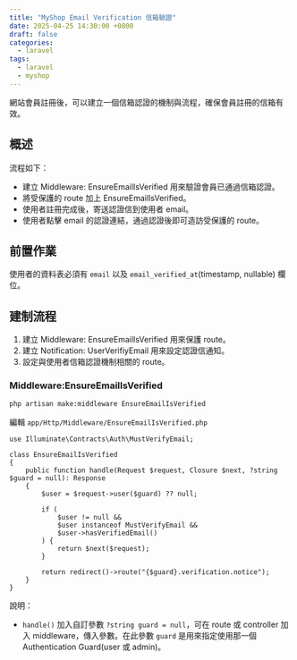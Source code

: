 ```yaml
---
title: "MyShop Email Verification 信箱驗證"
date: 2025-04-25 14:30:00 +0800
draft: false
categories: 
  - laravel
tags:
  - laravel
  - myshop
---
```


網站會員註冊後，可以建立一個信箱認證的機制與流程，確保會員註冊的信箱有效。

## 概述

流程如下：

- 建立 Middleware: EnsureEmailIsVerified 用來驗證會員已通過信箱認證。
- 將受保護的 route 加上 EnsureEmailIsVerified。
- 使用者註冊完成後，寄送認證信到使用者 email。
- 使用者點擊 email 的認證連結，通過認證後即可造訪受保護的 route。

## 前置作業

使用者的資料表必須有 `email` 以及 `email_verified_at`(timestamp, nullable) 欄位。

## 建制流程

1. 建立 Middleware: EnsureEmailIsVerified 用來保護 route。
2. 建立 Notification: UserVerifiyEmail 用來設定認證信通知。
3. 設定與使用者信箱認證機制相關的 route。

### Middleware:EnsureEmailIsVerified

```bash
php artisan make:middleware EnsureEmailIsVerified
```

編輯 `app/Http/Middleware/EnsureEmailIsVerified.php`

```php{linenos=true}
use Illuminate\Contracts\Auth\MustVerifyEmail;

class EnsureEmailIsVerified
{
    public function handle(Request $request, Closure $next, ?string $guard = null): Response
    {
        $user = $request->user($guard) ?? null;

        if (
            $user != null &&
            $user instanceof MustVerifyEmail &&
            $user->hasVerifiedEmail()
        ) {
            return $next($request);
        }

        return redirect()->route("{$guard}.verification.notice");
    }
}

```

說明：

- `handle()` 加入自訂參數 `?string guard = null`，可在 route 或 controller 加入 middleware，傳入參數。在此參數 `guard` 是用來指定使用那一個 Authentication Guard(user 或 admin)。

